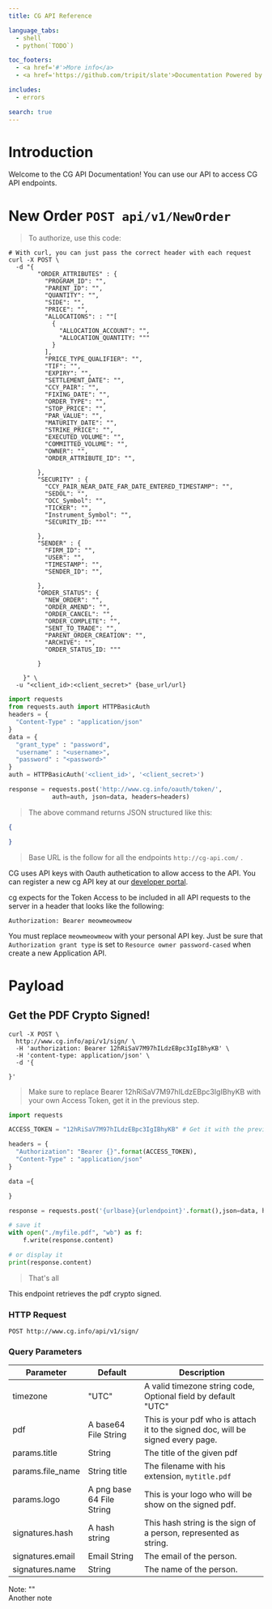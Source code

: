 ```yaml
---
title: CG API Reference

language_tabs:
  - shell
  - python(`TODO`)

toc_footers:
  - <a href='#'>More info</a>
  - <a href='https://github.com/tripit/slate'>Documentation Powered by Slate</a>

includes:
  - errors

search: true
---
```


# Introduction

Welcome to the CG API Documentation! You can use our API to access CG API endpoints.


# New Order `POST api/v1/NewOrder`

> To authorize, use this code:

```shell
# With curl, you can just pass the correct header with each request
curl -X POST \
  -d "{
        "ORDER_ATTRIBUTES" : {
          "PROGRAM_ID": "",
          "PARENT_ID": "",
          "QUANTITY": "",
          "SIDE": "",
          "PRICE": "",
          "ALLOCATIONS": : ""[
            {
              "ALLOCATION_ACCOUNT": "",
              "ALLOCATION_QUANTITY: """
            }
          ],
          "PRICE_TYPE_QUALIFIER": "",
          "TIF": "",
          "EXPIRY": "",
          "SETTLEMENT_DATE": "",
          "CCY_PAIR": "",
          "FIXING_DATE": "",
          "ORDER_TYPE": "",
          "STOP_PRICE": "",
          "PAR_VALUE": "",
          "MATURITY_DATE": "",
          "STRIKE_PRICE": "",
          "EXECUTED_VOLUME": "",
          "COMMITTED_VOLUME": "",
          "OWNER": "",
          "ORDER_ATTRIBUTE_ID": "",

        },
        "SECURITY" : {
          "CCY_PAIR_NEAR_DATE_FAR_DATE_ENTERED_TIMESTAMP": "",
          "SEDOL": "",
          "OCC_Symbol": "",
          "TICKER": "",
          "Instrument_Symbol": "",
          "SECURITY_ID: """

        },
        "SENDER" : {
          "FIRM_ID": "",
          "USER": "",
          "TIMESTAMP": "",
          "SENDER_ID": "",

        },
        "ORDER_STATUS": {
          "NEW_ORDER": "",
          "ORDER_AMEND": "",
          "ORDER_CANCEL": "",
          "ORDER_COMPLETE": "",
          "SENT_TO_TRADE": "",
          "PARENT_ORDER_CREATION": "",
          "ARCHIVE": "",
          "ORDER_STATUS_ID: """

        }

    }" \
  -u "<client_id>:<client_secret>" {base_url/url}

```

```python
import requests
from requests.auth import HTTPBasicAuth
headers = {
  "Content-Type" : "application/json"
}
data = {
  "grant_type" : "password",
  "username" : "<username>",
  "password" : "<password>"
}
auth = HTTPBasicAuth('<client_id>', '<client_secret>')

response = requests.post('http://www.cg.info/oauth/token/',
            auth=auth, json=data, headers=headers)

```

> The above command returns JSON structured like this:

```json
{

}
```

> Base URL is the follow for all the endpoints `http://cg-api.com/` .

CG uses API keys with Oauth authetication to allow access to the API. You can register a new cg API key at our [developer portal](oauth/applications/).

cg expects for the Token Access to be included in all API requests to the server in a header that looks like the following:

`Authorization: Bearer meowmeowmeow`

<aside class="notice">
You must replace <code>meowmeowmeow</code> with your personal API key.
Just be sure that <code>Authorization grant type</code> is set to <code>Resource owner password-cased</code> when create a new Application API.
</aside>

# Payload

## Get the PDF Crypto Signed!

```shell
curl -X POST \
  http://www.cg.info/api/v1/sign/ \
  -H 'authorization: Bearer 12hRiSaV7M97hILdzEBpc3IgIBhyKB' \
  -H 'content-type: application/json' \
  -d '{

}'
```

> Make sure to replace Bearer 12hRiSaV7M97hILdzEBpc3IgIBhyKB with your own Access Token, get it in the previous step.

```python
import requests

ACCESS_TOKEN = "12hRiSaV7M97hILdzEBpc3IgIBhyKB" # Get it with the previous step.

headers = {
  "Authorization": "Bearer {}".format(ACCESS_TOKEN),
  "Content-Type" : "application/json"
}

data ={

}

response = requests.post('{urlbase}{urlendpoint}'.format(),json=data, headers=headers)

# save it
with open("./myfile.pdf", "wb") as f:
    f.write(response.content)

# or display it
print(response.content)

```


> That's all

This endpoint retrieves the pdf crypto signed.

### HTTP Request

`POST http://www.cg.info/api/v1/sign/`

### Query Parameters

Parameter | Default | Description
--------- | ------- | -----------
timezone | "UTC" | A valid timezone string code, Optional field by default "UTC"
pdf | A base64 File String | This is your pdf who is attach it to the signed doc, will be signed every page.
params.title | String | The title of the given pdf
params.file_name | String title | The filename with his extension, `mytitle.pdf`
params.logo | A png base 64 File String | This is your logo who will be show on the signed pdf.
signatures.hash | A hash string | This hash string is the sign of a person, represented as string.
signatures.email | Email String | The email of the person.
signatures.name | String | The name of the person.


<aside class="success">
  Note: ""
</aside>

<aside class="info">
  Another note
</aside>
